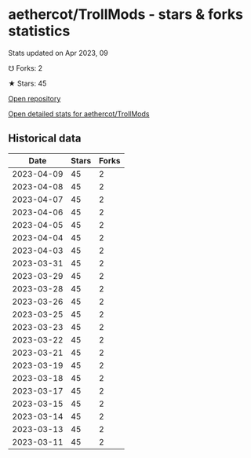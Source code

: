 # aethercot/TrollMods - stars & forks statistics

Stats updated on Apr 2023, 09

☋ Forks: 2

★ Stars: 45

[Open repository](https://github.com/aethercot/TrollMods)

[Open detailed stats for aethercot/TrollMods](https://reviewgithub.com/rep/aethercot/TrollMods)

## Historical data
| Date | Stars | Forks |
|------|-------|-------|
| 2023-04-09 | 45 | 2 | 
| 2023-04-08 | 45 | 2 | 
| 2023-04-07 | 45 | 2 | 
| 2023-04-06 | 45 | 2 | 
| 2023-04-05 | 45 | 2 | 
| 2023-04-04 | 45 | 2 | 
| 2023-04-03 | 45 | 2 | 
| 2023-03-31 | 45 | 2 | 
| 2023-03-29 | 45 | 2 | 
| 2023-03-28 | 45 | 2 | 
| 2023-03-26 | 45 | 2 | 
| 2023-03-25 | 45 | 2 | 
| 2023-03-23 | 45 | 2 | 
| 2023-03-22 | 45 | 2 | 
| 2023-03-21 | 45 | 2 | 
| 2023-03-19 | 45 | 2 | 
| 2023-03-18 | 45 | 2 | 
| 2023-03-17 | 45 | 2 | 
| 2023-03-15 | 45 | 2 | 
| 2023-03-14 | 45 | 2 | 
| 2023-03-13 | 45 | 2 | 
| 2023-03-11 | 45 | 2 | 


